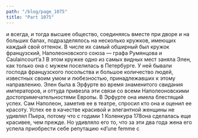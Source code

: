 ```yaml
---
path: "/blog/page_1075"
title: "Part 1075"
---
```


и всегда, и тогда высшее общество, соединяясь вместе при дворе и на больших балах, подразделялось на несколько кружков, имеющих каждый свой оттенок. В числе их самый обширный был кружок французский, Наполеоновского союза — графа Румянцова и Caulaincourt’a.1 В этом кружке одно из самых видных мест заняла Элен, как только она с мужем поселилась в Петербурге. У ней бывали господа французского посольства и большое количество людей, известных своим умом и любезностью, принадлежавших к этому направлению.
Элен была в Эрфурте во время знаменитого свидания императоров, и оттуда привезла эти связи со всеми Наполеоновскими достопримечательностями Европы. В Эрфурте она имела блестящий успех. Сам Наполеон, заметив ее в театре, спросил кто она и оценил ее красоту. Успех ее в качестве красивой и элегантной женщины не удивлял Пьера, потому что с годами 1 Коленкуpa
178она сделалась еще красивее, чем прежде. Но удивляло его то, что за эти два года жена его успела приобрести себе репутацию «d’une femme c
